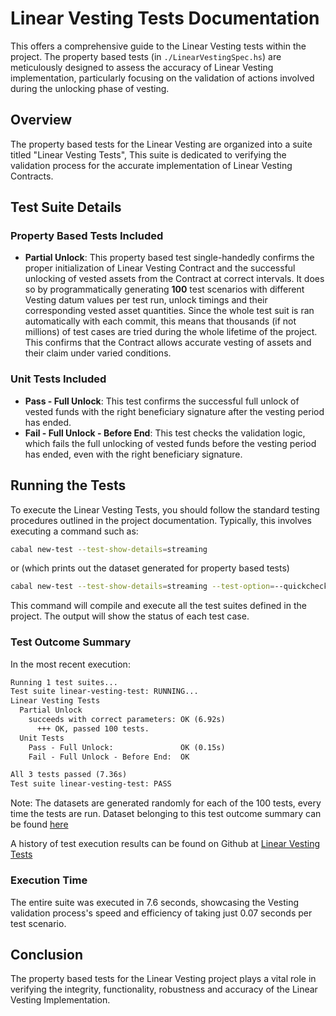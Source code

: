 # Linear Vesting Tests Documentation

This offers a comprehensive guide to the Linear Vesting tests within the project. The property based tests (in `./LinearVestingSpec.hs`) are meticulously designed to assess the accuracy of Linear Vesting implementation, particularly focusing on the validation of actions involved during the unlocking phase of vesting.

## Overview

The property based tests for the Linear Vesting are organized into a suite titled "Linear Vesting Tests", This suite is dedicated to verifying the validation process for the accurate implementation of Linear Vesting Contracts.

## Test Suite Details

### Property Based Tests Included

- **Partial Unlock**: This property based test single-handedly confirms the proper initialization of Linear Vesting Contract and the successful unlocking of vested assets from the Contract at correct intervals. It does so by programmatically generating **100** test scenarios with different Vesting datum values per test run, unlock timings and their corresponding vested asset quantities. Since the whole test suit is ran automatically with each commit, this means that thousands (if not millions) of test cases are tried during the whole lifetime of the project. This confirms that the Contract allows accurate vesting of assets and their claim under varied conditions.

### Unit Tests Included
- **Pass - Full Unlock**: This test confirms the successful full unlock of vested funds with the right beneficiary signature after the vesting period has ended. 
- **Fail - Full Unlock - Before End**: This test checks the validation logic, which fails the full unlocking of vested funds before the vesting period has ended, even with the right beneficiary signature. 

## Running the Tests

To execute the Linear Vesting Tests, you should follow the standard testing procedures outlined in the project documentation. Typically, this involves executing a command such as:

```sh
cabal new-test --test-show-details=streaming
```

or (which prints out the dataset generated for property based tests)

```sh
cabal new-test --test-show-details=streaming --test-option=--quickcheck-verbose
```

This command will compile and execute all the test suites defined in the project. The output will show the status of each test case.

### Test Outcome Summary

In the most recent execution:

```markdown
Running 1 test suites...
Test suite linear-vesting-test: RUNNING...
Linear Vesting Tests
  Partial Unlock
    succeeds with correct parameters: OK (6.92s)
      +++ OK, passed 100 tests.
  Unit Tests
    Pass - Full Unlock:               OK (0.15s)
    Fail - Full Unlock - Before End:  OK

All 3 tests passed (7.36s)
Test suite linear-vesting-test: PASS
```

Note: The datasets are generated randomly for each of the 100 tests, every time the tests are run. Dataset belonging to this test outcome summary can be found [here](../assets/test-reports/partial-unlock.txt)

A history of test execution results can be found on Github at [Linear Vesting Tests](https://github.com/Anastasia-Labs/linear-vesting/actions)

### Execution Time

The entire suite was executed in 7.6 seconds, showcasing the Vesting validation process's speed and efficiency of taking just 0.07 seconds per test scenario.

## Conclusion

The property based tests for the Linear Vesting project plays a vital role in verifying the integrity, functionality, robustness and accuracy of the Linear Vesting Implementation.